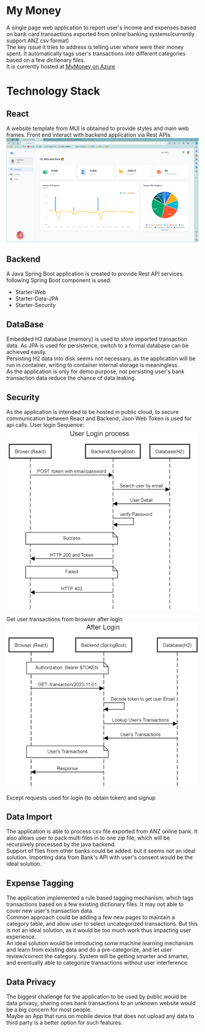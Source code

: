 # My Money
A single page web application to report user's income and expenses based on bank card transactions exported from online banking systems(currently support ANZ csv format)\
The key issue it tries to address is telling user where were their money spent.
It automatically tags user's transactions into different categories based on a few dictionary files.\
It is currently hosted at <a href="https://sohpie0217nzmymoneyapi.azurewebsites.net/" target="_blank">MyMoney on Azure</a>

# Technology Stack
## React
A website template from MUI is obtained to provide styles and main web frames.
Front end interact with backend application via Rest APIs.
![example page](MyMoney.png "My Money example")

## Backend
A Java Spring Boot application is created to provide Rest API services. following Spring Boot component is used:
- Starter-Web 
- Starter-Data-JPA
- Starter-Security

## DataBase
Embedded H2 database (memory) is used to store imported transaction data. As JPA is used for persistence, switch to a formal database can be achieved easily.\
Persisting H2 data into disk seems not necessary, as the application will be run in container, writing to container internal storage is meaningless.\
As the application is only for demo purpose, not persisting user's bank transaction data reduce the chance of data leaking.

## Security
As the application is intended to be hosted in public cloud, to secure communication between React and Backend, Json Web Token is used for api calls.
User login Sequence:\
![sequence](login.png "User login Sequence Diagram")

Get user transactions from browser after login\
![sequence](getTransaction.png "Get Transactions Sequence Diagram")

Except requests used for login (to obtain token) and signup

## Data Import
The application is able to process csv file exported from ANZ online bank. It also allows user to pack multi files in to one zip file, which will be recursively processed by the java backend.\
Support of files from other banks could be added. but it seems not an ideal solution. Importing data from Bank's API with user's consent would be the ideal solution.       

## Expense Tagging
The application implemented a rule based tagging mechanism, which tags transactions based on a few existing dictionary files.
It may not able to cover new user's transaction data. \
Common approach could be adding a few new pages to maintain a category table, and allow user to select uncategorized transactions. But this is not an ideal solution, as it would be too much work thus impacting user experience.\
An ideal  solution would be introducing some machine learning mechanism and learn from existing data and do a pre-categorize, and let user review/correct the category. System will be getting smarter and smarter, and eventually able to categorize transactions without user interference.

## Data Privacy
The biggest challenge for the application to be used by public would be data privacy, sharing ones bank transactions to an unknown website would be a big concern for most people.\
Maybe an App that runs on mobile device that does not upload any data to third party is a better option for such features. 


